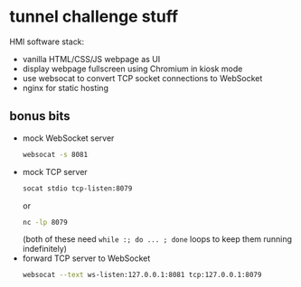 # tunnel challenge stuff

HMI software stack:

- vanilla HTML/CSS/JS webpage as UI
- display webpage fullscreen using Chromium in kiosk mode
- use websocat to convert TCP socket connections to WebSocket
- nginx for static hosting

## bonus bits

- mock WebSocket server
  ```sh
  websocat -s 8081
  ```
- mock TCP server
  ```sh
  socat stdio tcp-listen:8079
  ```
  or
  ```sh
  nc -lp 8079
  ```
  (both of these need `while :; do ... ; done` loops to keep them running
  indefinitely)
- forward TCP server to WebSocket
  ```sh
  websocat --text ws-listen:127.0.0.1:8081 tcp:127.0.0.1:8079
  ```

